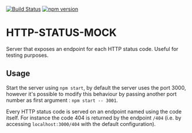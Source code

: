 [![Build Status](https://travis-ci.org/ptitFicus/http-status-mock.svg?branch=master)](https://travis-ci.org/ptitFicus/http-status-mock)
[![npm version](https://badge.fury.io/js/http-status-mock.svg)](https://badge.fury.io/js/http-status-mock)

# HTTP-STATUS-MOCK
Server that exposes an endpoint for each HTTP status code.
Useful for testing purposes.

## Usage
Start the server using `npm start`, by default the server uses the port 3000, however it's possible to modify this behaviour by passing another port number as first argument : `npm start -- 3001`.

Every HTTP status code is served on an endpoint named using the code itself. For instance the code 404 is returned by the endpoint `/404` (i.e. by accessing `localhost:3000/404` with the default configuration).
